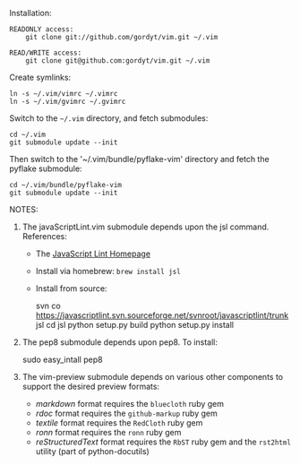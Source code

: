 Installation:

    READONLY access:
        git clone git://github.com/gordyt/vim.git ~/.vim

    READ/WRITE access:
        git clone git@github.com:gordyt/vim.git ~/.vim

Create symlinks:

    ln -s ~/.vim/vimrc ~/.vimrc
    ln -s ~/.vim/gvimrc ~/.gvimrc

Switch to the `~/.vim` directory, and fetch submodules:

    cd ~/.vim
    git submodule update --init


Then switch to the '~/.vim/bundle/pyflake-vim' directory and fetch
the pyflake submodule:

    cd ~/.vim/bundle/pyflake-vim
    git submodule update --init

NOTES: 

1. The javaScriptLint.vim submodule depends upon the jsl command.  References:

    * The [JavaScript Lint Homepage](http://www.javascriptlint.com)
    * Install via homebrew: `brew install jsl`
    * Install from source:

        svn co https://javascriptlint.svn.sourceforge.net/svnroot/javascriptlint/trunk jsl
        cd jsl
        python setup.py build
        python setup.py install

1. The pep8 submodule depends upon pep8.  To install:

    sudo easy_intall pep8

1.  The vim-preview submodule depends on various other components to support the desired preview
    formats:

    *   *markdown* format requires the `bluecloth` ruby gem
    *   *rdoc* format requires the `github-markup` ruby gem
    *   *textile* format requires the `RedCloth` ruby gem
    *   *ronn* format requires the `ronn` ruby gem
    *   *reStructuredText* format requires the `RbST` ruby gem and the `rst2html` utility (part of python-docutils)


